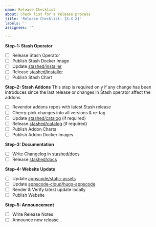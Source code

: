 ```yaml
---
name: Release Checklist
about: Check list for a release process
title: 'Release Checklist: [X.X.X]'
labels: ''
assignees: ''

---
```


**Step-1: Stash Operator**
- [ ] Release Stash Operator
- [ ] Publish Stash Docker Image
- [ ] Update [stashed/installer](https://github.com/stashed/installer)
- [ ] Release [stashed/installer](https://github.com/stashed/installer)
- [ ] Publish Stash Chart

**Step-2: Stash Addons**
This step is required only if any change has been introduces since the last release or changes in Stash operator affect the addons.

- [ ] Revendor addons repos with latest Stash release
- [ ] Cherry-pick changes into all versions & re-tag
- [ ] Update [stashed/catalog](https://github.com/stashed/catalog) (if required)
- [ ] Release [stashed/catalog](https://github.com/stashed/catalog) (if required)
- [ ] Publish Addon Charts
- [ ] Publish Addon Docker Images

**Step-3: Documentation**
- [ ] Write Changelog in [stashed/docs](https://github.com/stashed/docs)
- [ ] Release [stashed/docs](https://github.com/stashed/docs)

**Step-4: Website Update**
- [ ] Update [appscode/static-assets](https://github.com/appscode/static-assets)
- [ ] Update [appscode-cloud/hugo-appscode](https://github.com/appscode-cloud/hugo-appscode)
- [ ] Render & Verify latest update locally
- [ ] Publish Website

**Step-5: Announcement**
- [ ] Write Release Notes
- [ ] Announce new release
